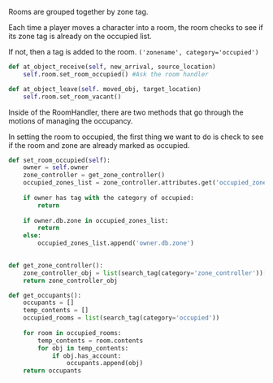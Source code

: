 Rooms are grouped together by zone tag.

Each time a player moves a character into a room, the room checks to see if its zone tag is already on the occupied list. 

If not, then a tag is added to the room. 
``('zonename', category='occupied')``

```python
def at_object_receive(self, new_arrival, source_location)
    self.room.set_room_occupied() #Ask the room handler

def at_object_leave(self. moved_obj, target_location)
    self.room.set_room_vacant()
```

Inside of the RoomHandler, there are two methods that go through the motions of managing the occupancy.

In setting the room to occupied, the first thing we want to do is check to see if the room and zone are already marked as occupied.
```python
def set_room_occupied(self):
    owner = self.owner
    zone_controller = get_zone_controller()
    occupied_zones_list = zone_controller.attributes.get('occupied_zones')
    
    if owner has tag with the category of occupied:
        return
    
    if owner.db.zone in occupied_zones_list:
        return
    else:
        occupied_zones_list.append('owner.db.zone')
    
```

```python
def get_zone_controller():
    zone_controller_obj = list(search_tag(category='zone_controller'))[0]
    return zone_controller_obj
```


```python
def get_occupants():
    occupants = []
    temp_contents = []
    occupied_rooms = list(search_tag(category='occupied'))
    
	for room in occupied_rooms:
	    temp_contents = room.contents
		for obj in temp_contents:
		    if obj.has_account:
                occupants.append(obj)
    return occupants
```